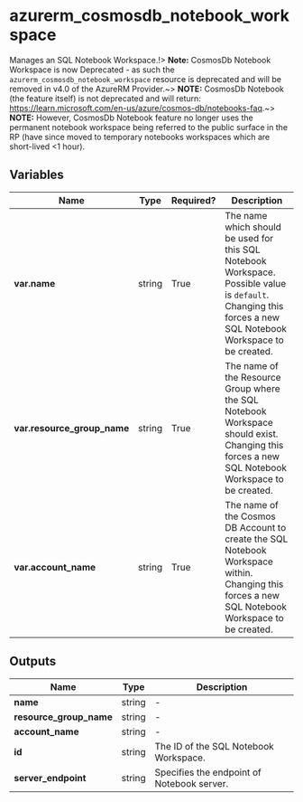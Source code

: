 # azurerm_cosmosdb_notebook_workspace

Manages an SQL Notebook Workspace.!> **Note:** CosmosDb Notebook Workspace is now Deprecated - as such the `azurerm_cosmosdb_notebook_workspace` resource is deprecated and will be removed in v4.0 of the AzureRM Provider.~> **NOTE:** CosmosDb Notebook (the feature itself) is not deprecated and will return: <https://learn.microsoft.com/en-us/azure/cosmos-db/notebooks-faq>.~> **NOTE:** However, CosmosDb Notebook feature no longer uses the permanent notebook workspace being referred to the public surface in the RP (have since moved to temporary notebooks workspaces which are short-lived <1 hour).

## Variables

| Name | Type | Required? |  Description |
| ---- | ---- | --------- |  ----------- |
| **var.name** | string | True | The name which should be used for this SQL Notebook Workspace. Possible value is `default`. Changing this forces a new SQL Notebook Workspace to be created. | 
| **var.resource_group_name** | string | True | The name of the Resource Group where the SQL Notebook Workspace should exist. Changing this forces a new SQL Notebook Workspace to be created. | 
| **var.account_name** | string | True | The name of the Cosmos DB Account to create the SQL Notebook Workspace within. Changing this forces a new SQL Notebook Workspace to be created. | 



## Outputs

| Name | Type | Description |
| ---- | ---- | --------- | 
| **name** | string  | - | 
| **resource_group_name** | string  | - | 
| **account_name** | string  | - | 
| **id** | string  | The ID of the SQL Notebook Workspace. | 
| **server_endpoint** | string  | Specifies the endpoint of Notebook server. | 